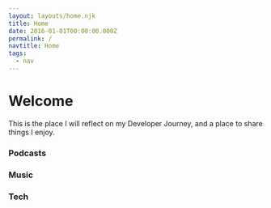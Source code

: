 ```yaml
---
layout: layouts/home.njk
title: Home
date: 2016-01-01T00:00:00.000Z
permalink: /
navtitle: Home
tags:
  - nav
---
```

# Welcome

This is the place I will reflect on my Developer Journey, and a place to share things I enjoy. 


### Podcasts

### Music

### Tech

